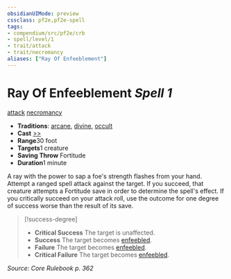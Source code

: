 ```yaml
---
obsidianUIMode: preview
cssclass: pf2e,pf2e-spell
tags:
- compendium/src/pf2e/crb
- spell/level/1
- trait/attack
- trait/necromancy
aliases: ["Ray Of Enfeeblement"]
---
```

# Ray Of Enfeeblement *Spell 1*   
[attack](../../Rules/traits/attack.md)  [necromancy](../../Rules/traits/necromancy.md)  

- **Traditions**: [arcane](../../Rules/traits/arcane.md), [divine](../../Rules/traits/divine.md), [occult](../../Rules/traits/occult.md)
- **Cast** [>>](../../Rules/core-rulebook/chapter-9-playing-the-game.md#Actions "Two-Action") 
- **Range**30 foot
- **Targets**1 creature
- **Saving Throw** Fortitude
- **Duration**1 minute

A ray with the power to sap a foe's strength flashes from your hand. Attempt a ranged spell attack against the target. If you succeed, that creature attempts a Fortitude save in order to determine the spell's effect. If you critically succeed on your attack roll, use the outcome for one degree of success worse than the result of its save.

> [!success-degree] 
> - **Critical Success** The target is unaffected.
> - **Success** The target becomes [enfeebled](../../Rules/conditions.md#Enfeebled).
> - **Failure** The target becomes [enfeebled](../../Rules/conditions.md#Enfeebled).
> - **Critical Failure** The target becomes [enfeebled](../../Rules/conditions.md#Enfeebled).

*Source: Core Rulebook p. 362*